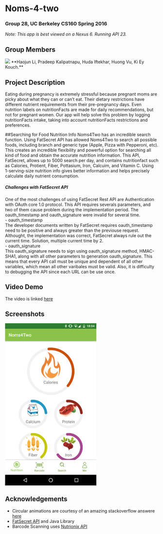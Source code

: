 # Noms-4-two
### Group 28, UC Berkeley CS160 Spring 2016
_Note: This app is best viewed on a Nexus 6. Running API 23._

## Group Members
<img src="./group_picture.png">
**Haojun Li, Pradeep Kalipatnapu, Huda Iftekhar, Huong Vu, Ki Ey Kouch.**

## Project Description
Eating during pregnancy is extremely stressful because pregnant moms are picky about 
what they can or can’t eat. Their dietary restrictions have different nutrient requirements
from their pre-pregnancy days. Even nutrition labels on nutritionFacts are made for
daily recommendations, but not for pregnant women. Our app will help solve this problem
by logging nutritionFacts intake, taking into account nutritionFacts restrictions and
preferences.

##Searching for Food Nutrition Info
Noms4Two has an incredible search function. Using FatSecret API has allowed Noms4Two to search all possible foods, including branch and generic type (Apple, Pizza with Pepperoni, etc). This creates an incredible flexibility and powerful option for searching all kind of food and obtain the accurate nutrition information. This API, FatSecret, allows up to 5000 search per day, and contains nutritionfact such as Calories, Protient, Fiber, Pottasium, Iron, Calcuim, and Vitamin C. Using 1-serving-size nutrition info gives better information and helps precisely calculate daily nutrient consumption. 

##### Challenges with FatSecret API
One of the most challenges of using FatSecret Rest API are Authentication with OAuth core 1.0 protocol. This API requires severals parameters, and two of them cause problem during the implementation period. The oauth_timestamp and oauth_signature were invalid for several time. 
<br> - oauth_timestamp <br>
The developer documents written by FatSecret requires oauth_timestamp need to be positive and always greater than the previouse request. Althought, the implementation was correct, FatSecret always rule out the current time. Solution, multiple current time by 2.
<br> - oauth_signature <br>
This oauth_signature needs to sign using oauth_signature method, HMAC-SHA1, along with all other parameters to generation oauth_signature. This means that every API call must be unique and dependent of all other variables, which mean all other varibales must be valid. Also, it is difficulty to debugging the API since each URL can be use once.

## Video Demo
The video is linked [here](https://www.youtube.com/watch?v=dmTKNkT9zWU)

## Screenshots
<img src="./screenshots/home.png" width="300px">

## Acknowledgements
* Circular animations are courtesy of an amazing stackoverflow answere [here](
http://stackoverflow.com/questions/29381474/how-to-draw-a-circle-with-animation-in-android)
* [FatSecret API](https://github.com/ranesr/fatsecret4j) and Java Library
* Barcode Scanning uses [Nutrionix API](https://www.nutritionix.com/)

